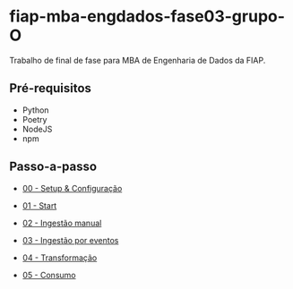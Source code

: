 # fiap-mba-engdados-fase03-grupo-O

Trabalho de final de fase para MBA de Engenharia de Dados da FIAP. 

## Pré-requisitos

- Python
- Poetry
- NodeJS
- npm

## Passo-a-passo

- [00 - Setup & Configuração](/00-instalacao/README.md)

- [01 - Start](/01-start/README.md)

- [02 - Ingestão manual](/02-ingestao-manual/README.md)

- [03 - Ingestão por eventos](/03-ingestao-eventos/README.md)

- [04 - Transformação](/04-transformacao/README.md)

- [05 - Consumo](/05-consumo/README.md)